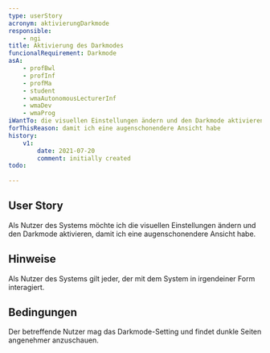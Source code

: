 ```yaml
---
type: userStory
acronym: aktivierungDarkmode
responsible:
    - ngi
title: Aktivierung des Darkmodes
funcionalRequirement: Darkmode
asA: 
    - profBwl 
    - profInf
    - profMa
    - student
    - wmaAutonomousLecturerInf
    - wmaDev
    - wmaProg
iWantTo: die visuellen Einstellungen ändern und den Darkmode aktivieren
forThisReason: damit ich eine augenschonendere Ansicht habe
history:
    v1:
        date: 2021-07-20
        comment: initially created
todo:
    
---
```


## User Story
Als Nutzer des Systems möchte ich die visuellen Einstellungen ändern und den Darkmode aktivieren, damit ich eine augenschonendere Ansicht habe.

## Hinweise
Als Nutzer des Systems gilt jeder, der mit dem System in irgendeiner Form interagiert.

## Bedingungen
Der betreffende Nutzer mag das Darkmode-Setting und findet dunkle Seiten angenehmer anzuschauen.